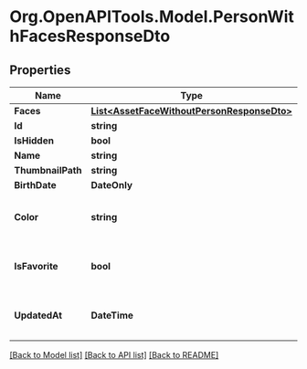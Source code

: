 # Org.OpenAPITools.Model.PersonWithFacesResponseDto

## Properties

Name | Type | Description | Notes
------------ | ------------- | ------------- | -------------
**Faces** | [**List&lt;AssetFaceWithoutPersonResponseDto&gt;**](AssetFaceWithoutPersonResponseDto.md) |  | 
**Id** | **string** |  | 
**IsHidden** | **bool** |  | 
**Name** | **string** |  | 
**ThumbnailPath** | **string** |  | 
**BirthDate** | **DateOnly** |  | 
**Color** | **string** | This property was added in v1.126.0 | [optional] 
**IsFavorite** | **bool** | This property was added in v1.126.0 | [optional] 
**UpdatedAt** | **DateTime** | This property was added in v1.107.0 | [optional] 

[[Back to Model list]](../../README.md#documentation-for-models) [[Back to API list]](../../README.md#documentation-for-api-endpoints) [[Back to README]](../../README.md)

